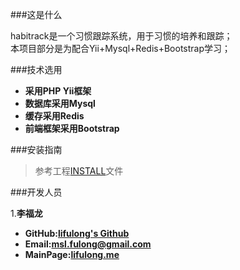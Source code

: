 

###这是什么

habitrack是一个习惯跟踪系统，用于习惯的培养和跟踪；  
本项目部分是为配合Yii+Mysql+Redis+Bootstrap学习；

###技术选用

*	**采用PHP Yii框架**
*	**数据库采用Mysql**
*	**缓存采用Redis**
*	**前端框架采用Bootstrap**

###安装指南

>
>	参考工程[INSTALL](https://github.com/lifulong/habitrack/blob/master/INSTALL)文件
>


###开发人员

1.**李福龙**

*	**GitHub:[lifulong's Github](http://github.com/lifulong)**
*	**Email:[msl.fulong@gmail.com](mailto:msl.fulong@gmail.com)**
*	**MainPage:[lifulong.me](lifulong.me)**

